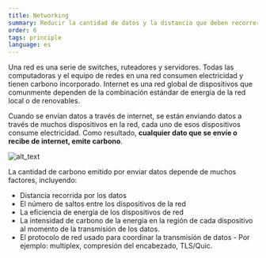 ```yaml
---
title: Networking
summary: Reducir la cantidad de datos y la distancia que deben recorrer en la red
order: 6
tags: principle
language: es
---
```


Una red es una serie de switches, ruteadores y servidores. Todas las computadoras y el equipo de redes en una red consumen electricidad y tienen carbono incorporado. Internet es una red global de dispositivos que comunmente dependen de la combinación estándar de energía de la red local o de renovables.

Cuando se envían datos a través de internet, se están enviando datos a través de muchos dispositivos en la red, cada uno de esos dispositivos consume electricidad. Como resultado, **cualquier dato que se envíe o recibe de internet, emite carbono**.

![alt_text](/assets/images/principles/networking-1.png "Los nodos de una red corren con diferentes combinaciones de energía.")

La cantidad de carbono emitido por enviar datos depende de muchos factores, incluyendo:

* Distancia recorrida por los datos
* El número de saltos entre los dispositivos de la red
* La eficiencia de energía de los dispositivos de red
* La intensidad de carbono de la energía en la región de cada dispositivo al momento de la transmisión de los datos.
* El protocolo de red usado para coordinar la transmisión de datos - Por ejemplo: multiplex, compresión del encabezado, TLS/Quic.
